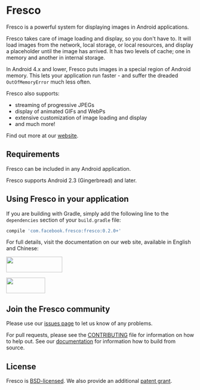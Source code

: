 # Fresco 

Fresco is a powerful system for displaying images in Android applications.

Fresco takes care of image loading and display, so you don't have to. It will load images from the network, local storage, or local resources, and display a placeholder until the image has arrived. It has two levels of cache; one in memory and another in internal storage.

In Android 4.x and lower, Fresco puts images in a special region of Android memory. This lets your application run faster - and suffer the dreaded `OutOfMemoryError` much less often.

Fresco also supports:

* streaming of progressive JPEGs
* display of animated GIFs and WebPs
* extensive customization of image loading and display
* and much more!

Find out more at our [website](http://frescolib.org/index.html).

## Requirements

Fresco can be included in any Android application. 

Fresco supports Android 2.3 (Gingerbread) and later. 

## Using Fresco in your application

If you are building with Gradle, simply add the following line to the `dependencies` section of your `build.gradle` file:

```groovy
compile 'com.facebook.fresco:fresco:0.2.0+'
```

For full details, visit the documentation on our web site, available in English and Chinese:

<a href="http://frescolib.org/docs/index.html"><img src="http://frescolib.org/static/GetStarted-en.png" width="150" height="42"/></a>

<a href="http://fresco-cn.org/docs/index.html"><img src="http://frescolib.org/static/GetStarted-zh.png" width="104" height="42"/></a>

## Join the Fresco community

Please use our [issues page](https://github.com/facebook/fresco/issues) to let us know of any problems.

For pull requests, please see the [CONTRIBUTING](https://github.com/facebook/fresco/blob/master/CONTRIBUTING.md) file for information on how to help out. See our [documentation](http://frescolib.org/docs/building-from-source.html) for information how to build from source.


## License
Fresco is [BSD-licensed](https://github.com/facebook/fresco/blob/master/LICENSE). We also provide an additional [patent grant](https://github.com/facebook/fresco/blob/master/PATENTS).
